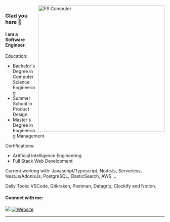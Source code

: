 <img src="https://raw.githubusercontent.com/MicaelliMedeiros/micaellimedeiros/master/image/computer-illustration.png" min-width="400px" max-width="400px" width="400px" align="right" alt="FS Computer">

### Glad you here 👋


#### I am a Software Engineer.

Education:
- Bachelor's Degree in Computer Science Engineering
- Summer School in Product Design
- Master's Degree in Engineering Management

Certifications:
- Artificial Intelligence Engineering
- Full Stack Web Development
	
Current working with: 
Javascript/Typescript, NodeJs, Serverless, NestJs/AdonisJs, PostgreSQL, ElasticSearch, AWS ...

Daily Tools: 
VSCode, Gitkraken, Postman, Datagrip, Clockify and Notion.

#### Connect with me:

[<img src="https://img.shields.io/badge/-Linkedin-0e76a8?style=for-the-badge&logo=Linkedin&logoColor=white&link=https://www.linkedin.com/in/silve1ra">][linkedin] [![Website](https://img.shields.io/website?label=felipesilveira.org&style=for-the-badge&url=https://felipesilveira.org)][website]

---
[linkedin]:  https://www.linkedin.com/in/sziafs
[website]: https://felipesilveira.org
